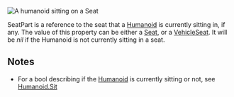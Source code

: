 ![A humanoid sitting on a Seat](https://developer.roblox.com/assets/blt8e6f26110beea0c1/SeatPart.png)

SeatPart is a reference to the seat that a [Humanoid](https://developer.roblox.com/en-us/api-reference/class/Humanoid) is currently sitting in, if any. The value of this property can be either a [Seat](https://developer.roblox.com/en-us/api-reference/class/Seat), or a [VehicleSeat](https://developer.roblox.com/en-us/api-reference/class/VehicleSeat). It will be _nil_ if the Humanoid is not currently sitting in a seat.

Notes
-----

*   For a bool describing if the [Humanoid](https://developer.roblox.com/en-us/api-reference/class/Humanoid) is currently sitting or not, see [Humanoid.Sit](https://developer.roblox.com/en-us/api-reference/property/Humanoid/Sit)